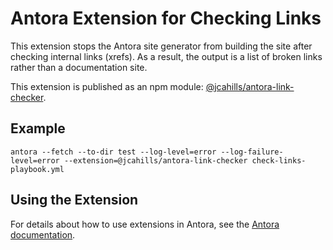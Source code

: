 # Antora Extension for Checking Links

This extension stops the Antora site generator from building the site after checking internal links (xrefs).
As a result, the output is a list of broken links rather than a documentation site.

This extension is published as an npm module: [@jcahills/antora-link-checker](https://www.npmjs.com/package/@jcahills/antora-link-checker).

## Example

`antora --fetch --to-dir test --log-level=error --log-failure-level=error --extension=@jcahills/antora-link-checker check-links-playbook.yml`

## Using the Extension

For details about how to use extensions in Antora, see the [Antora documentation](https://docs.antora.org/antora/latest/extend/register-extension/).
